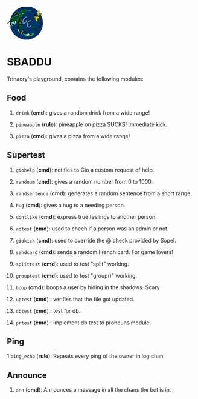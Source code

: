 ![alt text](https://github.com/giovannetor/Trinacry/blob/main/perlogo_small.png)

# SBADDU

Trinacry's playground, contains the following modules:

## Food

1. `drink` (**cmd**): gives a random drink from a wide range! 

2. `pineapple` (**rule**): pineapple on pizza SUCKS! Immediate kick. 

3. `pizza` (**cmd**): gives a pizza from a wide range!

## Supertest

1. `giohelp` (**cmd**): notifies to Gio a custom request of help. 

2. `randnum` (**cmd**): gives a random number from 0 to 1000. 

3. `randsentence` (**cmd**): generates a random sentence from a short range. 

4. `hug` (**cmd**): gives a hug to a needing person. 

5. `dontlike` (**cmd**): express true feelings to another person. 

6. `adtest` (**cmd**): used to chech if a person was an admin or not. 

7. `giokick` (**cmd**): used to override the @ check provided by Sopel. 

8. `sendcard` (**cmd**): sends a random French card. For game lovers! 

9. `splittest` (**cmd**): used to test "split" working. 

10. `grouptest` (**cmd**): used to test "group()" working.

11. `boop` (**cmd**): boops a user by hiding in the shadows. Scary

13. `uptest` (**cmd**) : verifies that the file got updated.

15. `dbtest` (**cmd**) : test for db.

17. `prtest` (**cmd**) : implement db test to pronouns module.


## Ping

1.`ping_echo` (**rule**): Repeats every ping of the owner in log chan.

## Announce

1. `ann` (**cmd**): Announces a message in all the chans the bot is in. 
